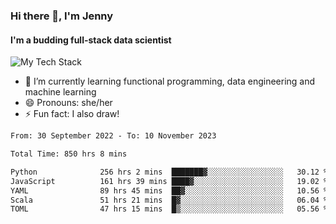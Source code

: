 ### Hi there 👋, I'm Jenny
#### I'm a budding full-stack data scientist

![My Tech Stack](https://github-readme-tech-stack.vercel.app/api/cards?fontFamily=Roboto+&lineCount=2&titleAlign=center&align=center&theme=catppuccin_mocha&line1=python%2Cpython%2C3776AB%3Bscala%2Cscala%2CDC322F%3Bdatabricks%2Cdatabricks%2CFF3621%3Bdocker%2Cdocker%2C2496ED%3B&line2=amazonaws%2Caws%2C232F3E%3Bdatabricks%2CFF3621%3Bpytorch%2Cpytorch%2CEE4C2C%3Bmlflow%2Cmlflow%2C0194E2%3B)


- 🌱 I’m currently learning functional programming, data engineering and machine learning
- 😄 Pronouns: she/her 
- ⚡ Fun fact: I also draw! 

<!--START_SECTION:waka-->

```txt
From: 30 September 2022 - To: 10 November 2023

Total Time: 850 hrs 8 mins

Python              256 hrs 2 mins  ███████▓░░░░░░░░░░░░░░░░░   30.12 %
JavaScript          161 hrs 39 mins ████▓░░░░░░░░░░░░░░░░░░░░   19.02 %
YAML                89 hrs 45 mins  ██▓░░░░░░░░░░░░░░░░░░░░░░   10.56 %
Scala               51 hrs 21 mins  █▓░░░░░░░░░░░░░░░░░░░░░░░   06.04 %
TOML                47 hrs 15 mins  █▒░░░░░░░░░░░░░░░░░░░░░░░   05.56 %
```

<!--END_SECTION:waka-->
